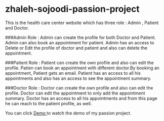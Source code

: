 # zhaleh-sojoodi-passion-project
This is the health care center website which has three role : Admin , Patient and Doctor.

###Admin Role :
Admin can create the profile for both Doctor and Patient. 
Admin can also book an appointment for patient. 
Admin has an access to Delete or Edit the profile of doctor and patient and also can delete the appointment.

###Patient Role :
Patient can create the own profile and also can edit the profile.
Patien can book an appointment with different doctor.By booking an appointment, Patient gets an email.
Patient has an access to all his appointments and also has an access to see the appointment summary.

###Doctor Role :
Doctor can create the own profile and also can edit the profile.
Doctor can edit the appointment to only add the appointment summary.
Doctor has an access to all his appointments and from this page he can reach to the patient profile, as well.

You can click <a href="https://drive.google.com/open?id=1M4fLpXDWICR3WgZcXzHhj_c52aT097Iq" >Demo </a> to watch the demo of my passion project.
